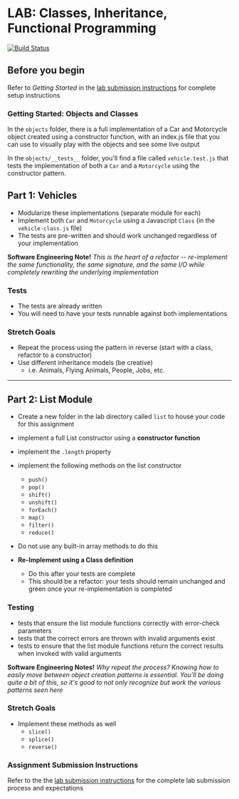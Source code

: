 # LAB: Classes, Inheritance, Functional Programming

[![Build Status](https://travis-ci.com/liz-kavalski-401-advanced-javascript/lab-02.svg?branch=master)](https://travis-ci.com/liz-kavalski-401-advanced-javascript/lab-02)


## Before you begin
Refer to *Getting Started* in the [lab submission instructions](../../../reference/submission-instructions/labs/README.md) for complete setup instructions

### Getting Started: Objects and Classes
In the `objects` folder, there is a full implementation of a Car and Motorcycle object created using a constructor function, with an index.js file that you can use to visually play with the objects and see some live output

In the `objects/__tests__` folder, you'll find a file called `vehicle.test.js` that tests the implementation of both a `Car` and a `Motorcycle` using the constructor pattern.

## Part 1: Vehicles
* Modularize these implementations (separate module for each)
* Implement both `Car` and `Motorcycle` using a Javascript `Class` (in the `vehicle-class.js` file)
* The tests are pre-written and should work unchanged regardless of your implementation

 **Software Engineering Note!** *This is the heart of a refactor -- re-implement the same functionality, the same signature, and the same I/O while completely rewriting the underlying implementation*

### Tests
* The tests are already written
* You will need to have your tests runnable against both implementations

### Stretch Goals
* Repeat the process using the pattern in reverse (start with a class, refactor to a constructor)
* Use different inheritance models (be creative)
  * i.e. Animals, Flying Animals, People, Jobs, etc.

---

## Part 2: List Module
  * Create a new folder in the lab directory called `list` to house your code for this assignment
  * implement a full List constructor using a **constructor function**
  * implement the `.length` property
  * implement the following methods on the list constructor
    * `push()`
    * `pop()`
    * `shift()`
    * `unshift()`
    * `forEach()`
    * `map()`
    * `filter()`
    * `reduce()`
  * Do not use any built-in array methods to do this

  * **Re-Implement using a Class definition**
    * Do this after your tests are complete
    * This should be a refactor: your tests should remain unchanged and green once your re-implementation is completed

### Testing
* tests that ensure the list module functions correctly with error-check parameters
* tests that the correct errors are thrown with invalid arguments exist
* tests to ensure that the list module functions return the correct results when invoked with valid arguments

**Software Engineering Notes!** *Why repeat the process? Knowing how to easily move between object creation patterns is essential. You'll be doing quite a bit of this, so it's good to not only recognize but work the various patterns seen here*

### Stretch Goals
  * Implement these methods as well
    * `slice()`
    * `splice()`
    * `reverse()`


### Assignment Submission Instructions
Refer to the the [lab submission instructions](../../../reference/submission-instructions/labs/README.md) for the complete lab submission process and expectations
